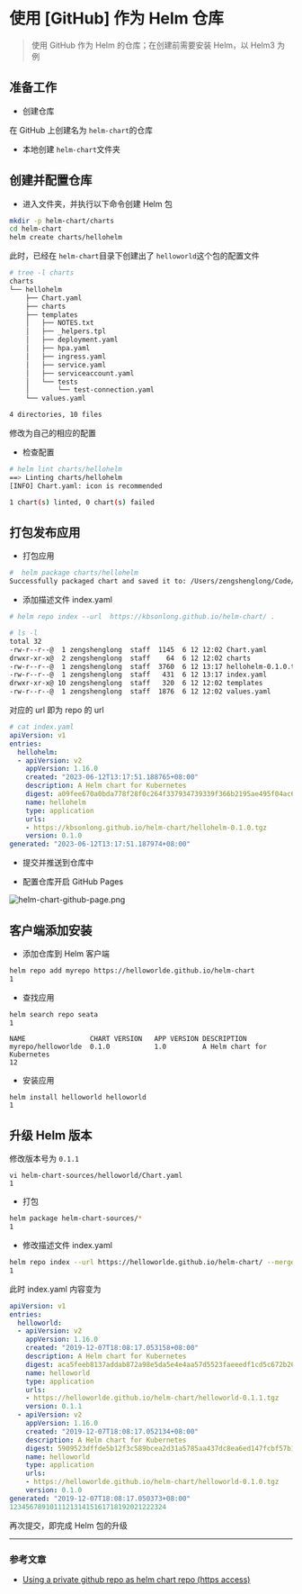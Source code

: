 # 使用 [GitHub] 作为 Helm 仓库

> 使用 GitHub 作为 Helm 的仓库；在创建前需要安装 Helm，以 Helm3 为例

## 准备工作

-   创建仓库

在 GitHub 上创建名为 `helm-chart`的仓库

-   本地创建 `helm-chart`文件夹

## 创建并配置仓库

-   进入文件夹，并执行以下命令创建 Helm 包

```bash
mkdir -p helm-chart/charts
cd helm-chart
helm create charts/hellohelm
```

此时，已经在 `helm-chart`目录下创建出了 `helloworld`这个包的配置文件

```bash
# tree -l charts 
charts
└── hellohelm
    ├── Chart.yaml
    ├── charts
    ├── templates
    │   ├── NOTES.txt
    │   ├── _helpers.tpl
    │   ├── deployment.yaml
    │   ├── hpa.yaml
    │   ├── ingress.yaml
    │   ├── service.yaml
    │   ├── serviceaccount.yaml
    │   └── tests
    │       └── test-connection.yaml
    └── values.yaml

4 directories, 10 files
```

修改为自己的相应的配置

-   检查配置

```bash
# helm lint charts/hellohelm 
==> Linting charts/hellohelm
[INFO] Chart.yaml: icon is recommended

1 chart(s) linted, 0 chart(s) failed
```

## 打包发布应用

-   打包应用

```bash
#  helm package charts/hellohelm 
Successfully packaged chart and saved it to: /Users/zengshenglong/Code/HelmWorkSpace/helm-charts/hellohelm-0.1.0.tgz
```

-   添加描述文件 index.yaml

```bash
# helm repo index --url  https://kbsonlong.github.io/helm-chart/ .

# ls -l
total 32
-rw-r--r--@  1 zengshenglong  staff  1145  6 12 12:02 Chart.yaml
drwxr-xr-x@  2 zengshenglong  staff    64  6 12 12:02 charts
-rw-r--r--@  1 zengshenglong  staff  3760  6 12 13:17 hellohelm-0.1.0.tgz
-rw-r--r--@  1 zengshenglong  staff   431  6 12 13:17 index.yaml
drwxr-xr-x@ 10 zengshenglong  staff   320  6 12 12:02 templates
-rw-r--r--@  1 zengshenglong  staff  1876  6 12 12:02 values.yaml
```

对应的 url 即为 repo 的 url

```yaml
# cat index.yaml 
apiVersion: v1
entries:
  hellohelm:
  - apiVersion: v2
    appVersion: 1.16.0
    created: "2023-06-12T13:17:51.188765+08:00"
    description: A Helm chart for Kubernetes
    digest: a09fee670a0bda778f28f0c264f337934739339f366b2195ae495f04ac6f1a14
    name: hellohelm
    type: application
    urls:
    - https://kbsonlong.github.io/helm-chart/hellohelm-0.1.0.tgz
    version: 0.1.0
generated: "2023-06-12T13:17:51.187974+08:00"
```

-   提交并推送到仓库中

-   配置仓库开启 GitHub Pages

![helm-chart-github-page.png](![20230612133550](https://raw.githubusercontent.com/kbsonlong/notes_statics/master/images/20230612133550.png))

## 客户端添加安装

-   添加仓库到 Helm 客户端

```bash
helm repo add myrepo https://helloworlde.github.io/helm-chart
1
```

-   查找应用

```bash
helm search repo seata
1
```

```auto
NAME              	CHART VERSION	APP VERSION	DESCRIPTION
myrepo/helloworlde	0.1.0        	1.0        	A Helm chart for Kubernetes
12
```

-   安装应用

```auto
helm install helloworld helloworld
1
```

## 升级 Helm 版本

修改版本号为 `0.1.1`

```auto
vi helm-chart-sources/helloworld/Chart.yaml
1
```

-   打包

```bash
helm package helm-chart-sources/*
1
```

-   修改描述文件 index.yaml

```bash
helm repo index --url https://helloworlde.github.io/helm-chart/ --merge index.yaml .
1
```

此时 index.yaml 内容变为

```yaml
apiVersion: v1
entries:
  helloworld:
  - apiVersion: v2
    appVersion: 1.16.0
    created: "2019-12-07T18:08:17.053158+08:00"
    description: A Helm chart for Kubernetes
    digest: aca5feeb8137addab872a98e5da5e4e4aa57d5523faeeedf1cd5c672b26c1274
    name: helloworld
    type: application
    urls:
    - https://helloworlde.github.io/helm-chart/helloworld-0.1.1.tgz
    version: 0.1.1
  - apiVersion: v2
    appVersion: 1.16.0
    created: "2019-12-07T18:08:17.052134+08:00"
    description: A Helm chart for Kubernetes
    digest: 5909523dffde5b12f3c589bcea2d31a5785aa437dc8ea6ed147fcbf57b13a671
    name: helloworld
    type: application
    urls:
    - https://helloworlde.github.io/helm-chart/helloworld-0.1.0.tgz
    version: 0.1.0
generated: "2019-12-07T18:08:17.050373+08:00"
123456789101112131415161718192021222324
```

再次提交，即完成 Helm 包的升级

* * *

### 参考文章

-   [Using a private github repo as helm chart repo (https access)](https://medium.com/hackernoon/using-a-private-github-repo-as-helm-chart-repo-https-access-95629b2af27c?)